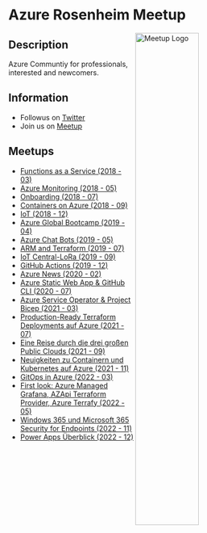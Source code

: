 # Azure Rosenheim Meetup

<img width="50%" align="right" alt="Meetup Logo" src="https://secure.meetupstatic.com/photos/event/2/5/7/3/clean_476649587.jpeg">

## Description

Azure Communtiy for professionals, interested and newcomers.

## Information

- Followus on [Twitter](https://twitter.com/AzureMeetup)
- Join us on [Meetup](https://www.meetup.com/de-DE/Azure-Meetup-Rosenheim/)

## Meetups

- [Functions as a Service (2018 - 03)](Azure%20Meetup%202018%20-%2003%20-%20Functions%20as%20a%20Service/Azure%20Meetup%202018%20-%2003%20-%20Functions%20as%20a%20Service.pdf)
- [Azure Monitoring (2018 - 05)](Azure%20Meetup%202018%20-%2005%20-%20Azure%20Monitoring/Azure%20Meetup%202018%20-%2005%20-%20Monitoring.pdf)
- [Onboarding (2018 - 07)](Azure%20Meetup%202018%20-%2007%20-%20Onboarding/whiteduck-azure-meetup-2018-07.pdf)
- [Containers on Azure (2018 - 09)](Azure%20Meetup%202018%20-%2009%20-%20Containers%20on%20Azure)
- [IoT (2018 - 12)](Azure%20Meetup%202018%20-%2012%20-%20IoT/Azure-Meetup-2018-12-IoT.pdf)
- [Azure Global Bootcamp (2019 - 04)](Azure%20Global%20Bootcamp%202019%20-%2004/Azure-Bootcamp-Container%20on%20Azure.pdf)
- [Azure Chat Bots (2019 - 05)](Azure%20Meetup%202019%20-%2005%20-%20Azure%20Chat%20Bots)
- [ARM and Terraform (2019 - 07)](Azure%20Meetup%202019%20-%2007%20-%20ARM-andTerraform/Azure%20Meetup%202019%20-%2007%20-%20ARM-and-Terraform.pdf)
- [IoT Central-LoRa (2019 - 09)](Azure%20Meetup%202019%20-%2009%20-%20IoT%20Central-LoRa/AzureMeetup-IoT-Central-LoRa-2019-09.pdf)
- [GitHub Actions (2019 - 12)](Azure%20Meetup%202019%20-%2012%20-%20Github%20Actions)
- [Azure News (2020 - 02)](Azure%20Meetup%202020%20-%2002%20-%20Azure%20News)
- [Azure Static Web App & GitHub CLI (2020 - 07)](Azure%20Meetup%202020%20-%2007%20-%20Azure%20Static%20Web%20App%20%26%20GitHub%20CLI/AzureStaticWebApps.pptx)
- [Azure Service Operator & Project Bicep (2021 - 03)](Azure-Meetup-2021-03-Azure-Service-Operator-and-Project-Bicep/README.md)
- [Production-Ready Terraform Deployments auf Azure (2021 - 07)](Azure-Meetup-2021-07-Production-Ready-Terraform-Deployments-auf-Azure/README.md)
- [Eine Reise durch die drei großen Public Clouds (2021 - 09)](Azure-Meetup-2021-09-Eine-Reise-durch-die-drei-großen-Public-Clouds/README.md)
- [Neuigkeiten zu Containern und Kubernetes auf Azure (2021 - 11)](Azure-Meetup-2021-11-Neuigkeiten-zu-Containern-und-Kubernetes-auf-Azure/README.md)
- [GitOps in Azure (2022 - 03)](Azure-Meetup-2022-03-GitOps-in-Azure/README.md)
- [First look: Azure Managed Grafana, AZApi Terraform Provider, Azure Terrafy (2022 - 05)](Azure-Meetup-2022-05-Grafana-azapi-aztfy/README.md)
- [Windows 365 und Microsoft 365 Security for Endpoints (2022 - 11)](Azure-Meetup-2022-11-Windows365/README.md)
- [Power Apps Überblick (2022 - 12)](Azure-Meetup-2022-12-PowerApps/README.md)